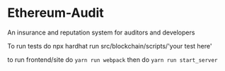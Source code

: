 # Ethereum-Audit
An insurance and reputation system for auditors and developers

To run tests do npx hardhat run src/blockchain/scripts/'your test here'

to run frontend/site do ```yarn run webpack```
then do ```yarn run start_server```